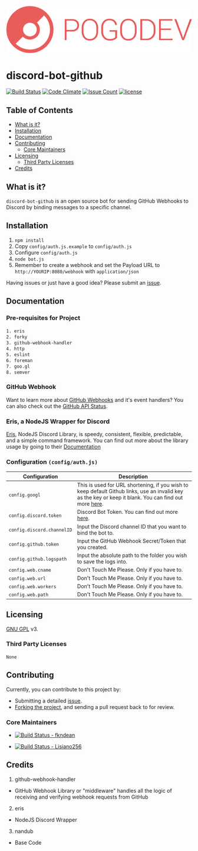 [![POGODEV](https://github.com/pogodevorg/assets/blob/master/public/img/logo-github.png?raw=true)](https://pogodev.org)

# discord-bot-github
[![Build Status](https://travis-ci.org/pogodevorg/discord-bot-github.svg?branch=master)](https://travis-ci.org/pogodevorg/discord-bot-github) [![Code Climate](https://codeclimate.com/github/pogodevorg/discord-bot-github/badges/gpa.svg)](https://codeclimate.com/github/pogodevorg/discord-bot-github) [![Issue Count](https://codeclimate.com/github/pogodevorg/discord-bot-github/badges/issue_count.svg)](https://codeclimate.com/github/pogodevorg/discord-bot-github) [![license](https://img.shields.io/github/license/pogodevorg/discord-bot-github.svg?maxAge=2592000?style=flat-square)](https://github.com/pogodevorg/discord-bot-github/blob/master/LICENSE.md)

## Table of Contents

* [What is it?](#what-is-it)
* [Installation](#installation)
* [Documentation](#documentation)
* [Contributing](#contributing)
  * [Core Maintainers](#core-maintainers)
* [Licensing](#licensing)
  * [Third Party Licenses](#third-party-licenses)
* [Credits](#credits)

## What is it?
`discord-bot-github` is an open source bot for sending GitHub Webhooks to Discord by binding messages to a specific channel.

## Installation
1. `npm install`
2. Copy `config/auth.js.example` to `config/auth.js`
3. Configure `config/auth.js`
4. `node bot.js`
5. Remember to create a webhook and set the Payload URL to `http://YOURIP:8080/webhook` with `application/json`

Having issues or just have a good idea? Please submit an [issue](https://github.com/pogodevorg/discord-bot-github/issues/new).

## Documentation
### Pre-requisites for Project
	1. eris
	2. forky
	3. github-webhook-handler
	4. http
	5. eslint
	6. foreman
	7. goo.gl
	8. semver
### GitHub Webhook
Want to learn more about [GitHub Webhooks](https://developer.github.com/webhooks/) and it's event handlers?
You can also check out the [GitHub API Status](https://status.github.com/).
### Eris, a NodeJS Wrapper for Discord
[Eris](https://github.com/abalabahaha/eris), NodeJS Discord Library, is speedy, consistent, flexible, predictable, and a simple command framework.
You can find out more about the library usage by going to their [Documentation](https://abal.moe/Eris/docs.html)
### Configuration `(config/auth.js)`
Configuration | Description
----------------|--------------
`config.googl` | This is used for URL shortening, if you wish to keep default Github links, use an invalid key as the key or keep it blank. You can find out more [here](https://developers.google.com/url-shortener/v1/getting_started).
`config.discord.token` | Discord Bot Token. You can find out more [here](https://discordapp.com/developers/docs/topics/oauth2#bots).
`config.discord.channelID` | Input the Discord channel ID that you want to bind the bot to.
`config.github.token` | Input the GitHub Webhook Secret/Token that you created.
`config.github.logspath` | Input the absolute path to the folder you wish to save the logs into.
`config.web.cname` | Don't Touch Me Please. Only if you have to.
`config.web.url` | Don't Touch Me Please. Only if you have to.
`config.web.workers` | Don't Touch Me Please. Only if you have to.
`config.web.path` | Don't Touch Me Please. Only if you have to.

## Licensing
[GNU GPL](https://github.com/pogodevorg/discord-bot-github/blob/master/LICENSE) v3.

### Third Party Licenses
    None

## Contributing
Currently, you can contribute to this project by:
* Submitting a detailed [issue](https://github.com/pogodevorg/discord-bot-github/issues/new).
* [Forking the project](https://github.com/pogodevorg/discord-bot-github/fork), and sending a pull request back to for review.

### Core Maintainers

* [![Build Status](https://github.com/fkndean.png?size=36) - fkndean](https://github.com/fkndean)

* [![Build Status](https://github.com/Lisiano256.png?size=36) - Lisiano256](https://github.com/Lisiano256)

## Credits
1. github-webhook-handler
 * GitHub Webhook Library or "middleware" handles all the logic of receiving and verifying webhook requests from GitHub
2. eris
 * NodeJS Discord Wrapper
3. nandub
 * Base Code
